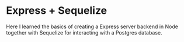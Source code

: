 # Express + Sequelize
Here I learned the basics of creating a Express server backend in Node together with Sequelize for interacting with a Postgres database.

